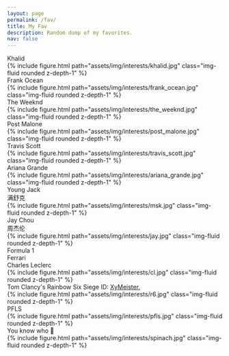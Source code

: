 ```yaml
---
layout: page
permalink: /fav/
title: My Fav
description: Random dump of my favorites.
nav: false
---
```



<div class="row">
    <div class="col-sm-3 mt-3 mt-md-0">
        Khalid
    </div>
    <div class="col-sm-3 mt-3 mt-md-0">
        {% include figure.html path="assets/img/interests/khalid.jpg" class="img-fluid rounded z-depth-1" %}
    </div>
    <div class="col-sm-3 mt-3 mt-md-0">
        Frank Ocean
    </div>
    <div class="col-sm-3 mt-3 mt-md-0">
        {% include figure.html path="assets/img/interests/frank_ocean.jpg" class="img-fluid rounded z-depth-1" %}
    </div>
</div>

<div class="row">
    <div class="col-sm-3 mt-3 mt-md-0">
        The Weeknd
    </div>
    <div class="col-sm-3 mt-3 mt-md-0">
        {% include figure.html path="assets/img/interests/the_weeknd.jpg" class="img-fluid rounded z-depth-1" %}
    </div>
    <div class="col-sm-3 mt-3 mt-md-0">
        Post Malone
    </div>
    <div class="col-sm-3 mt-3 mt-md-0">
        {% include figure.html path="assets/img/interests/post_malone.jpg" class="img-fluid rounded z-depth-1" %}
    </div>
</div>

<div class="row">
    <div class="col-sm-3 mt-3 mt-md-0">
        Travis Scott
    </div>
    <div class="col-sm-3 mt-3 mt-md-0">
        {% include figure.html path="assets/img/interests/travis_scott.jpg" class="img-fluid rounded z-depth-1" %}
    </div>
    <div class="col-sm-3 mt-3 mt-md-0">
        Ariana Grande
    </div>
    <div class="col-sm-3 mt-3 mt-md-0">
        {% include figure.html path="assets/img/interests/ariana_grande.jpg" class="img-fluid rounded z-depth-1" %}
    </div>
</div>

<div class="row">
    <div class="col-sm-3 mt-3 mt-md-0">
        Young Jack <br>
        满舒克
    </div>
    <div class="col-sm-3 mt-3 mt-md-0">
        {% include figure.html path="assets/img/interests/msk.jpg" class="img-fluid rounded z-depth-1" %}
    </div>
    <div class="col-sm-3 mt-3 mt-md-0">
        Jay Chou <br>
        周杰伦
    </div>
    <div class="col-sm-3 mt-3 mt-md-0">
        {% include figure.html path="assets/img/interests/jay.jpg" class="img-fluid rounded z-depth-1" %}
    </div>
</div>

<div class="row">
    <div class="col-sm-3 mt-3 mt-md-0">
        Formula 1 <br>
        Ferrari <br>
        Charles Leclerc
    </div>
    <div class="col-sm-3 mt-3 mt-md-0">
        {% include figure.html path="assets/img/interests/cl.jpg" class="img-fluid rounded z-depth-1" %}
    </div>
    <div class="col-sm-3 mt-3 mt-md-0">
        Tom Clancy's Rainbow Six Siege
        ID: <a href="https://tabstats.com/siege/player/xymeister/21d8657e-b0a2-4856-b80d-207c294e2fef" target="_blank">XyMeister.</a> 
    </div>
    <div class="col-sm-3 mt-3 mt-md-0">
        {% include figure.html path="assets/img/interests/r6.jpg" class="img-fluid rounded z-depth-1" %}
    </div>
</div>

<div class="row">
    <div class="col-sm-3 mt-3 mt-md-0">
        PFLS
    </div>
    <div class="col-sm-3 mt-3 mt-md-0">
        {% include figure.html path="assets/img/interests/pfls.jpg" class="img-fluid rounded z-depth-1" %}
    </div>
    <div class="col-sm-3 mt-3 mt-md-0">
        You know who 🧡
    </div>
    <div class="col-sm-3 mt-3 mt-md-0">
        {% include figure.html path="assets/img/interests/spinach.jpg" class="img-fluid rounded z-depth-1" %}
    </div>
</div>